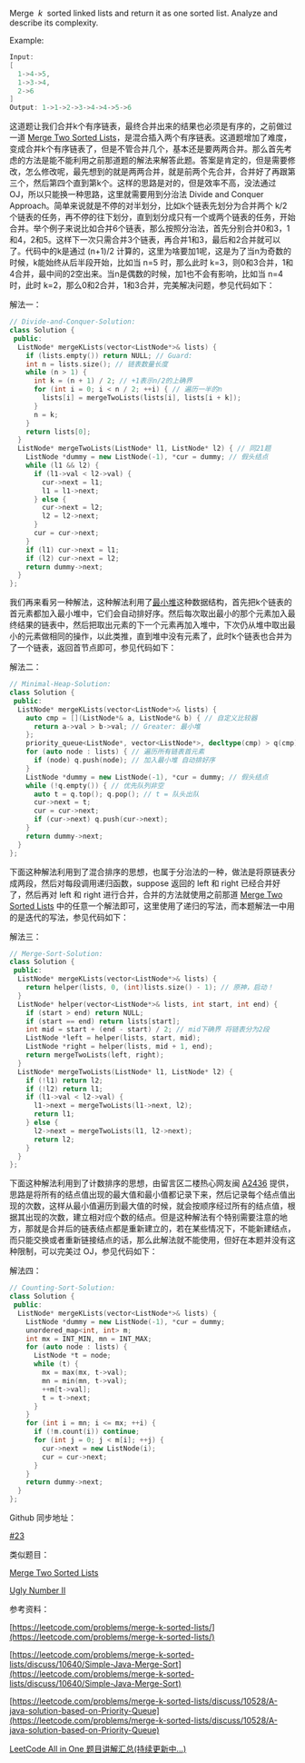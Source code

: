 Merge  _k_  sorted linked lists and return it as one sorted list. Analyze and describe its complexity.

Example:

```cpp
Input:
[
  1->4->5,
  1->3->4,
  2->6
]
Output: 1->1->2->3->4->4->5->6
```

这道题让我们合并k个有序链表，最终合并出来的结果也必须是有序的，之前做过一道 [Merge Two Sorted Lists](http://www.cnblogs.com/grandyang/p/4086297.html)，是混合插入两个有序链表。这道题增加了难度，变成合并k个有序链表了，但是不管合并几个，基本还是要两两合并。那么首先考虑的方法是能不能利用之前那道题的解法来解答此题。答案是肯定的，但是需要修改，怎么修改呢，最先想到的就是两两合并，就是前两个先合并，合并好了再跟第三个，然后第四个直到第k个。这样的思路是对的，但是效率不高，没法通过 OJ，所以只能换一种思路，这里就需要用到分治法 Divide and Conquer Approach。简单来说就是不停的对半划分，比如k个链表先划分为合并两个 k/2 个链表的任务，再不停的往下划分，直到划分成只有一个或两个链表的任务，开始合并。举个例子来说比如合并6个链表，那么按照分治法，首先分别合并0和3，1和4，2和5。这样下一次只需合并3个链表，再合并1和3，最后和2合并就可以了。代码中的k是通过 (n+1)/2 计算的，这里为啥要加1呢，这是为了当n为奇数的时候，k能始终从后半段开始，比如当 n=5 时，那么此时 k=3，则0和3合并，1和4合并，最中间的2空出来。当n是偶数的时候，加1也不会有影响，比如当 n=4 时，此时 k=2，那么0和2合并，1和3合并，完美解决问题，参见代码如下：

解法一：

```cpp
// Divide-and-Conquer-Solution:
class Solution {
 public:
  ListNode* mergeKLists(vector<ListNode*>& lists) {
    if (lists.empty()) return NULL; // Guard:
    int n = lists.size(); // 链表数量长度
    while (n > 1) {
      int k = (n + 1) / 2; // +1表示n/2的上确界
      for (int i = 0; i < n / 2; ++i) { // 遍历一半的n
        lists[i] = mergeTwoLists(lists[i], lists[i + k]);
      }
      n = k;
    }
    return lists[0];
  }
  ListNode* mergeTwoLists(ListNode* l1, ListNode* l2) { // 同21题
    ListNode *dummy = new ListNode(-1), *cur = dummy; // 假头结点
    while (l1 && l2) {
      if (l1->val < l2->val) {
        cur->next = l1;
        l1 = l1->next;
      } else {
        cur->next = l2;
        l2 = l2->next;
      }
      cur = cur->next;
    }
    if (l1) cur->next = l1;
    if (l2) cur->next = l2;
    return dummy->next;
  }
};
```

我们再来看另一种解法，这种解法利用了[最小堆](https://zh.wikipedia.org/wiki/%E6%9C%80%E5%A4%A7%E2%80%94%E6%9C%80%E5%B0%8F%E5%A0%86)这种数据结构，首先把k个链表的首元素都加入最小堆中，它们会自动排好序。然后每次取出最小的那个元素加入最终结果的链表中，然后把取出元素的下一个元素再加入堆中，下次仍从堆中取出最小的元素做相同的操作，以此类推，直到堆中没有元素了，此时k个链表也合并为了一个链表，返回首节点即可，参见代码如下：

解法二：

```cpp
// Minimal-Heap-Solution:
class Solution {
 public:
  ListNode* mergeKLists(vector<ListNode*>& lists) {
    auto cmp = [](ListNode*& a, ListNode*& b) { // 自定义比较器
      return a->val > b->val; // Greater: 最小堆
    };
    priority_queue<ListNode*, vector<ListNode*>, decltype(cmp) > q(cmp);
    for (auto node : lists) { // 遍历所有链表首元素
      if (node) q.push(node); // 加入最小堆 自动排好序
    }
    ListNode *dummy = new ListNode(-1), *cur = dummy; // 假头结点
    while (!q.empty()) { // 优先队列非空
      auto t = q.top(); q.pop(); // t = 队头出队
      cur->next = t;
      cur = cur->next;
      if (cur->next) q.push(cur->next);
    }
    return dummy->next;
  }
};
```

下面这种解法利用到了混合排序的思想，也属于分治法的一种，做法是将原链表分成两段，然后对每段调用递归函数，suppose 返回的 left 和 right 已经合并好了，然后再对 left 和 right 进行合并，合并的方法就使用之前那道 [Merge Two Sorted Lists](http://www.cnblogs.com/grandyang/p/4086297.html) 中的任意一个解法即可，这里使用了递归的写法，而本题解法一中用的是迭代的写法，参见代码如下：

解法三：

```cpp
// Merge-Sort-Solution:
class Solution {
 public:
  ListNode* mergeKLists(vector<ListNode*>& lists) {
    return helper(lists, 0, (int)lists.size() - 1); // 原神，启动！
  }
  ListNode* helper(vector<ListNode*>& lists, int start, int end) {
    if (start > end) return NULL;
    if (start == end) return lists[start];
    int mid = start + (end - start) / 2; // mid下确界 将链表分为2段
    ListNode *left = helper(lists, start, mid);
    ListNode *right = helper(lists, mid + 1, end);
    return mergeTwoLists(left, right);
  }
  ListNode* mergeTwoLists(ListNode* l1, ListNode* l2) {
    if (!l1) return l2;
    if (!l2) return l1;
    if (l1->val < l2->val) {
      l1->next = mergeTwoLists(l1->next, l2);
      return l1;
    } else {
      l2->next = mergeTwoLists(l1, l2->next);
      return l2;
    }
  }
};
```

下面这种解法利用到了计数排序的思想，由留言区二楼热心网友闽 [A2436](https://www.cnblogs.com/grandyang/p/4606710.html#4176422) 提供，思路是将所有的结点值出现的最大值和最小值都记录下来，然后记录每个结点值出现的次数，这样从最小值遍历到最大值的时候，就会按顺序经过所有的结点值，根据其出现的次数，建立相对应个数的结点。但是这种解法有个特别需要注意的地方，那就是合并后的链表结点都是重新建立的，若在某些情况下，不能新建结点，而只能交换或者重新链接结点的话，那么此解法就不能使用，但好在本题并没有这种限制，可以完美过 OJ，参见代码如下：

解法四：

```cpp
// Counting-Sort-Solution:
class Solution {
 public:
  ListNode* mergeKLists(vector<ListNode*>& lists) {
    ListNode *dummy = new ListNode(-1), *cur = dummy;
    unordered_map<int, int> m;
    int mx = INT_MIN, mn = INT_MAX;
    for (auto node : lists) {
      ListNode *t = node;
      while (t) {
        mx = max(mx, t->val);
        mn = min(mn, t->val);
        ++m[t->val];
        t = t->next;
      }
    }
    for (int i = mn; i <= mx; ++i) {
      if (!m.count(i)) continue;
      for (int j = 0; j < m[i]; ++j) {
        cur->next = new ListNode(i);
        cur = cur->next;
      }
    }
    return dummy->next;
  }
};
```

Github 同步地址：

[#23](https://github.com/grandyang/leetcode/issues/23)

类似题目：

[Merge Two Sorted Lists](http://www.cnblogs.com/grandyang/p/4086297.html)

[Ugly Number II](http://www.cnblogs.com/grandyang/p/4743837.html)

参考资料：

[https://leetcode.com/problems/merge-k-sorted-lists/](https://leetcode.com/problems/merge-k-sorted-lists/)

[https://leetcode.com/problems/merge-k-sorted-lists/discuss/10640/Simple-Java-Merge-Sort](https://leetcode.com/problems/merge-k-sorted-lists/discuss/10640/Simple-Java-Merge-Sort)

[https://leetcode.com/problems/merge-k-sorted-lists/discuss/10528/A-java-solution-based-on-Priority-Queue](https://leetcode.com/problems/merge-k-sorted-lists/discuss/10528/A-java-solution-based-on-Priority-Queue)

[LeetCode All in One 题目讲解汇总(持续更新中...)](http://www.cnblogs.com/grandyang/p/4606334.html)